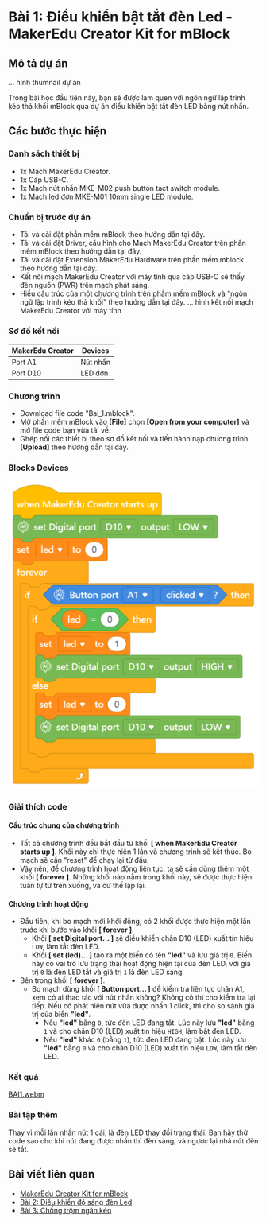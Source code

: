 # Bài 1: Điều khiển bật tắt đèn Led - MakerEdu Creator Kit for mBlock

## Mô tả dự án

... hình thumnail dự án

Trong bài học đầu tiên này, bạn sẽ được làm quen với ngôn ngữ lập trình kéo thả khối mBlock qua dự án điều khiển bật tắt đèn LED bằng nút nhấn.

## Các bước thực hiện

### Danh sách thiết bị

- 1x Mạch MakerEdu Creator.
- 1x Cáp USB-C.
- 1x Mạch nút nhấn MKE-M02 push button tact switch module.
- 1x Mạch led đơn MKE-M01 10mm single LED module.

### Chuẩn bị trước dự án

- Tải và cài đặt phần mềm mBlock theo hướng dẫn tại đây.
- Tải và cài đặt Driver, cấu hình cho Mạch MakerEdu Creator trên phần mềm mBlock theo hướng dẫn tại đây.
- Tải và cài đặt Extension MakerEdu Hardware trên phần mềm mblock theo hướng dẫn tại đây.
- Kết nối mạch MakerEdu Creator với máy tính qua cáp USB-C sẽ thấy đèn nguồn (PWR) trên mạch phát sáng.
- Hiểu cấu trúc của một chương trình trên phầm mềm mBlock và "ngôn ngữ lập trình kéo thả khối" theo hướng dẫn tại đây.
... hình kết nối mạch MakerEdu Creator với máy tính

### Sơ đồ kết nối

| MakerEdu Creator | Devices  |
|------------------|----------|
| Port A1          | Nút nhấn |
| Port D10         | LED đơn  |

### Chương trình

- Download file code "Bai_1.mblock".
- Mở phần mềm mBlock vào **[File]** chọn **[Open from your computer]** và mở file code bạn vừa tải về.
- Ghép nối các thiết bị theo sơ đồ kết nối và tiến hành nạp chương trình **[Upload]** theo hướng dẫn tại đây.

### Blocks Devices

![](/ex/less01/image/524px-Creator_mBlock_Bai_1.png)

### Giải thích code

#### Cấu trúc chung của chương trình

- Tất cả chương trình đều bắt đầu từ khối **[ when MakerEdu Creator starts up ]**. Khối này chỉ thực hiện 1 lần và chương trình sẽ kết thúc. Bo mạch sẽ cần "reset" để chạy lại từ đầu.
- Vậy nên, để chương trình hoạt động liên tục, ta sẽ cần dùng thêm một khối **[ forever ]**. Những khối nào nằm trong khối này, sẽ được thực hiện tuần tự từ trên xuống, và cứ thế lặp lại.

#### Chương trình hoạt động

- Đầu tiên, khi bo mạch mới khởi động, có 2 khối được thực hiện một lần trước khi bước vào khối **[ forever ]**.
  - Khối **[ set Digital port... ]** sẽ điều khiển chân D10 (LED) xuất tín hiệu `LOW`, làm tắt đèn LED.
  - Khối **[ set (led)... ]** tạo ra một biến có tên **"led"** và lưu giá trị `0`. Biến này có vai trò lưu trạng thái hoạt động hiện tại của đèn LED, với giá trị `0` là đèn LED tắt và giá trị `1` là đèn LED sáng.
- Bên trong khối **[ forever ]**.
  - Bo mạch dùng khối **[ Button port... ]** để kiểm tra liên tục chân A1, xem có ai thao tác với nút nhấn không? Không có thì cho kiểm tra lại tiếp. Nếu có phát hiện nút vừa được nhấn 1 click, thì cho so sánh giá trị của biến **"led"**.
    - Nếu **"led"** bằng `0`, tức đèn LED đang tắt. Lúc này lưu **"led"** bằng `1` và cho chân D10 (LED) xuất tín hiệu `HIGH`, làm bật đèn LED.
    - Nếu **"led"** khác `0` (bằng `1`), tức đèn LED đang bật. Lúc này lưu **"led"** bằng `0` và cho chân D10 (LED) xuất tín hiệu `LOW`, làm tắt đèn LED.

### Kết quả
[BAI1.webm](https://github.com/user-attachments/assets/2b19da8d-537f-479c-acc2-e317cbcc7292)


### Bài tập thêm

Thay vì mỗi lần nhấn nút 1 cái, là đèn LED thay đổi trạng thái. Bạn hãy thử code sao cho khi nút đang được nhấn thì đèn sáng, và ngược lại nhả nút đèn sẽ tắt.


## Bài viết liên quan

- [MakerEdu Creator Kit for mBlock](/README.md)
- [Bài 2: Điều khiển độ sáng đèn Led](/ex/less02/README.md)
- [Bài 3: Chống trộm ngăn kéo](/ex/less03/README.md)
